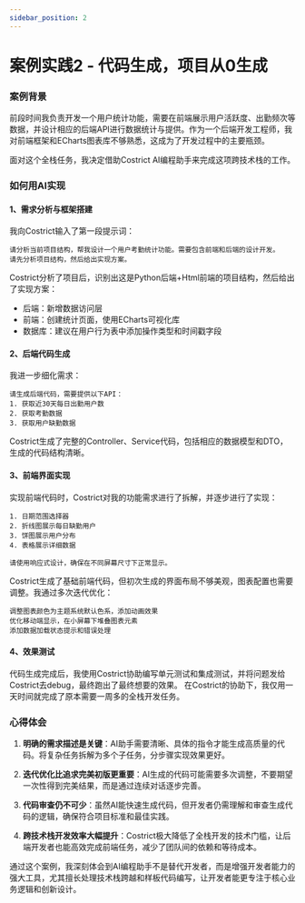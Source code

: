 ```yaml
---
sidebar_position: 2
---
```


# 案例实践2 - 代码生成，项目从0生成

### 案例背景

前段时间我负责开发一个用户统计功能，需要在前端展示用户活跃度、出勤频次等数据，并设计相应的后端API进行数据统计与提供。作为一个后端开发工程师，我对前端框架和ECharts图表库不够熟悉，这成为了开发过程中的主要瓶颈。

面对这个全栈任务，我决定借助Costrict AI编程助手来完成这项跨技术栈的工作。

### 如何用AI实现

#### 1、需求分析与框架搭建

我向Costrict输入了第一段提示词：
```
请分析当前项目结构，帮我设计一个用户考勤统计功能。需要包含前端和后端的设计开发。
请先分析项目结构，然后给出实现方案。
```

Costrict分析了项目后，识别出这是Python后端+Html前端的项目结构，然后给出了实现方案：
- 后端：新增数据访问层
- 前端：创建统计页面，使用ECharts可视化库
- 数据库：建议在用户行为表中添加操作类型和时间戳字段


#### 2、后端代码生成

我进一步细化需求：
```
请生成后端代码，需要提供以下API：
1. 获取近30天每日出勤用户数
2. 获取考勤数据
3. 获取用户缺勤数据
```
Costrict生成了完整的Controller、Service代码，包括相应的数据模型和DTO，生成的代码结构清晰。


#### 3、前端界面实现

实现前端代码时，Costrict对我的功能需求进行了拆解，并逐步进行了实现：
```使用Element UI布局和ECharts图表库，包含：
1. 日期范围选择器
2. 折线图展示每日缺勤用户
3. 饼图展示用户分布
4. 表格展示详细数据

请使用响应式设计，确保在不同屏幕尺寸下正常显示。
```

Costrict生成了基础前端代码，但初次生成的界面布局不够美观，图表配置也需要调整。我通过多次迭代优化：

```
调整图表颜色为主题系统默认色系，添加动画效果
优化移动端显示，在小屏幕下堆叠图表元素
添加数据加载状态提示和错误处理
```

#### 4、效果测试

代码生成完成后，我使用Costrict协助编写单元测试和集成测试，并将问题发给Costrict去debug，最终跑出了最终想要的效果。
在Costrict的协助下，我仅用一天时间就完成了原本需要一周多的全栈开发任务。


### 心得体会

1. **明确的需求描述是关键**：AI助手需要清晰、具体的指令才能生成高质量的代码。将复杂任务拆解为多个子任务，分步骤实现效果更好。

2. **迭代优化比追求完美初版更重要**：AI生成的代码可能需要多次调整，不要期望一次性得到完美结果，而是通过连续对话逐步完善。

3. **代码审查仍不可少**：虽然AI能快速生成代码，但开发者仍需理解和审查生成代码的逻辑，确保符合项目标准和最佳实践。

4. **跨技术栈开发效率大幅提升**：Costrict极大降低了全栈开发的技术门槛，让后端开发者也能高效完成前端任务，减少了团队间的依赖和等待成本。

通过这个案例，我深刻体会到AI编程助手不是替代开发者，而是增强开发者能力的强大工具，尤其擅长处理技术栈跨越和样板代码编写，让开发者能更专注于核心业务逻辑和创新设计。
